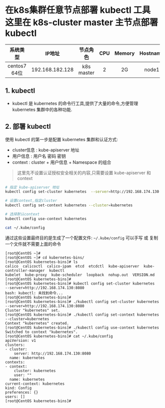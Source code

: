 # 在k8s集群任意节点部署 kubectl 工具 这里在 k8s-cluster master 主节点部署 kubectl

| 系统类型 | IP地址 | 节点角色 | CPU | Memory | Hostname |
| :------: | :--------: | :-------: | :-----: | :---------: | :-----: |
| centos7 64位 | 192.168.182.128 | k8s master |   2    | 2G | node1 |

## 1. kubectl
- kubectl 是 kubernetes 的命令行工具,提供了大量的命令,方便管理 kubernetes 集群中的各种功能.


## 2. 部署 kubectl
使用 kubectl 的第一步是配置 kubernetes 集群和认证方式:
- cluster信息 : kube-apiserver 地址
- 用户信息 : 用户名 密码 密钥
- context : cluster + 用户信息 + Namespace 的组合

> 这里先不设置认证授权安全相关的内容,只需要设置 kube-apiserver 和 context 

```bash
# 指定 kube-apiserver 地址
kubectl config set-cluster kubernetes  --server=http://192.168.174.130:8080

# 设置context,指定cluster
kubectl config set-context kubernetes --cluster=kubernetes

# 选择默认context
kubectl config use-context kubernetes

cat ~/.kube/config 
```

通过这些设置最终目的是生成了一个配置文件: ` ~/.kube/config ` 可以手写 或 复制一个文件就不需要上面的命令

```
[root@CentOS ~]# 
[root@CentOS ~]# cd kubernetes-bins/
[root@CentOS kubernetes-bins]# ls
calico  calicoctl  calico-ipam  etcd  etcdctl  kube-apiserver  kube-controller-manager  kubectl  
kubelet  kube-proxy  kube-scheduler  loopback  nohup.out  VERSION.md
[root@CentOS kubernetes-bins]# 
[root@CentOS kubernetes-bins]# kubectl config set-cluster kubernetes  --server=http://192.168.174.130:8080 
bash: kubectl: 未找到命令...
[root@CentOS kubernetes-bins]# 
[root@CentOS kubernetes-bins]# ./kubectl config set-cluster kubernetes  --server=http://192.168.174.130:8080 
Cluster "kubernetes" set.
[root@CentOS kubernetes-bins]# ./kubectl config set-context kubernetes --cluster=kubernetes
Context "kubernetes" created.
[root@CentOS kubernetes-bins]# ./kubectl config use-context kubernetes
Switched to context "kubernetes".
[root@CentOS kubernetes-bins]# cat ~/.kube/config 
apiVersion: v1
clusters:
- cluster:
    server: http://192.168.174.130:8080
  name: kubernetes
contexts:
- context:
    cluster: kubernetes
    user: ""
  name: kubernetes
current-context: kubernetes
kind: Config
preferences: {}
users: []
[root@CentOS kubernetes-bins]# 
```

